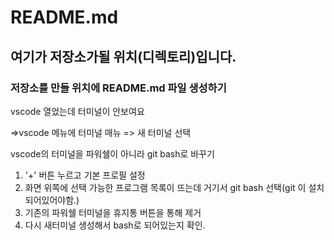 # README.md

## 여기가 저장소가될 위치(디렉토리)입니다.

### 저장소를 만들 위치에 README.md 파일 생성하기

vscode 열었는데 터미널이 안보여요

=>vscode 메뉴에 터미널 매뉴 => 새 터미널 선택

vscode의 터미널을 파워쉘이 아니라 git bash로 바꾸기

1. '+' 버튼 누르고 기본 프로필 설정
2. 화면 위쪽에 선택 가능한 프로그램 목록이 뜨는데 거기서 git bash 선택(git 이 설치 되어있어야함.)
3. 기존의 파워쉘 터미널을 휴지통 버튼을 통해 제거
4. 다시 새터미널 생성해서 bash로 되어있는지 확인.
